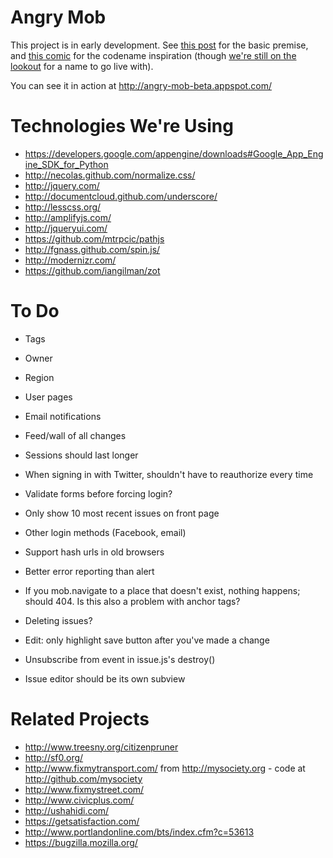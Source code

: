 # Angry Mob

This project is in early development. See [this post](http://blog.iangilman.com/2012/01/issue-tracking-for-real-world.html) for the basic premise, and [this comic](http://wondermark.com/894/) for the codename inspiration (though [we're still on the lookout](https://github.com/iangilman/angry-mob/issues/1) for a name to go live with).

You can see it in action at http://angry-mob-beta.appspot.com/

# Technologies We're Using

* https://developers.google.com/appengine/downloads#Google_App_Engine_SDK_for_Python
* http://necolas.github.com/normalize.css/
* http://jquery.com/
* http://documentcloud.github.com/underscore/
* http://lesscss.org/
* http://amplifyjs.com/
* http://jqueryui.com/
* https://github.com/mtrpcic/pathjs
* http://fgnass.github.com/spin.js/
* http://modernizr.com/
* https://github.com/iangilman/zot

# To Do

* Tags
* Owner
* Region

* User pages
* Email notifications
* Feed/wall of all changes

* Sessions should last longer
* When signing in with Twitter, shouldn't have to reauthorize every time
* Validate forms before forcing login?
* Only show 10 most recent issues on front page
* Other login methods (Facebook, email)
* Support hash urls in old browsers
* Better error reporting than alert
* If you mob.navigate to a place that doesn't exist, nothing happens; should 404. Is this also a problem with anchor tags?
* Deleting issues?
* Edit: only highlight save button after you've made a change
* Unsubscribe from event in issue.js's destroy()
* Issue editor should be its own subview

# Related Projects

* http://www.treesny.org/citizenpruner
* http://sf0.org/
* http://www.fixmytransport.com/ from http://mysociety.org - code at http://github.com/mysociety
* http://www.fixmystreet.com/
* http://www.civicplus.com/
* http://ushahidi.com/
* https://getsatisfaction.com/
* http://www.portlandonline.com/bts/index.cfm?c=53613
* https://bugzilla.mozilla.org/
